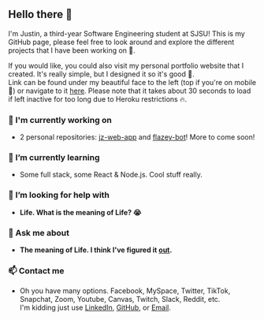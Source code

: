 ## Hello there 👋

I'm Justin, a third-year Software Engineering student at SJSU! This is my GitHub page, please feel free to look around and explore the different projects that I have been working on 🙌. 

If you would like, you could also visit my personal portfolio website that I created. It's really simple, but I designed it so it's good 💯. <br /> Link can be found under my beautiful face to the left (top if you're on mobile 📱) or navigate to it <a target="_blank" rel="noopener noreferrer" href="https://justin-zhu1018.herokuapp.com/">here</a>. Please note that it takes about 30 seconds to load if left inactive for too long due to Heroku restrictions 🔥.

### 🔭 I'm currently working on
- 2 personal repositories: <a target="_blank" rel="noopener noreferrer" href="https://github.com/justin-zhu1018/jz-web-app">jz-web-app</a> and <a target="_blank" rel="noopener noreferrer" href="https://github.com/justin-zhu1018/flazey-bot">flazey-bot</a>! More to come soon!
### 🌱 I’m currently learning
- Some full stack, some React & Node.js. Cool stuff really.
### 🤔 I’m looking for help with
- <b>Life. What is the meaning of Life? 😭</b>
### 💬 Ask me about
- <b>The meaning of Life. I think I've figured it <a target="_blank" rel="noopener noreferrer" href="https://www.amazon.com/Hasbro-E4304000-Game-of-Life/dp/B07B7KS87Q/ref=pd_lpo_21_t_0/144-0091347-9478257?_encoding=UTF8&pd_rd_i=B07B7KS87Q&pd_rd_r=687b111a-2642-4058-854f-3701426a1618&pd_rd_w=NSsFl&pd_rd_wg=mEnK0&pf_rd_p=7b36d496-f366-4631-94d3-61b87b52511b&pf_rd_r=GVP33ZM4W3Q8N5HVTBP8&psc=1&refRID=GVP33ZM4W3Q8N5HVTBP8">out<a/>.</b>
### 📫 Contact me
- Oh you have many options. Facebook, MySpace, Twitter, TikTok, Snapchat, Zoom, Youtube, Canvas, Twitch, Slack, Reddit, etc. <br/> I'm kidding just use <a target="_blank" rel="noopener noreferrer" href ="https://www.linkedin.com/in/justin-zhu1018/">LinkedIn</a>, <a target="_blank" rel="noopener noreferrer" href ="https://github.com/justin-zhu1018/">GitHub</a>, or <a href="mailto:justin.zhu1018@gmail.com">Email</a>.

<!--
**justin-zhu1018/justin-zhu1018** is a ✨ _special_ ✨ repository because its `README.md` (this file) appears on your GitHub profile.

Here are some ideas to get you started:

- 🔭 I’m currently working on ...
- 🌱 I’m currently learning ...
- 👯 I’m looking to collaborate on ...
- 🤔 I’m looking for help with ...
- 💬 Ask me about ...
- 📫 How to reach me: ...
- 😄 Pronouns: ...
- ⚡ Fun fact: ...
-->
